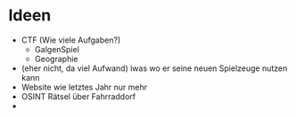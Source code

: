 # Ideen
+ CTF (Wie viele Aufgaben?)
  + GalgenSpiel
  + Geographie 
+ (eher nicht, da viel Aufwand) iwas wo er seine neuen Spielzeuge nutzen kann
+ Website wie letztes Jahr nur mehr
+ OSINT Rätsel über Fahrraddorf
+ 
